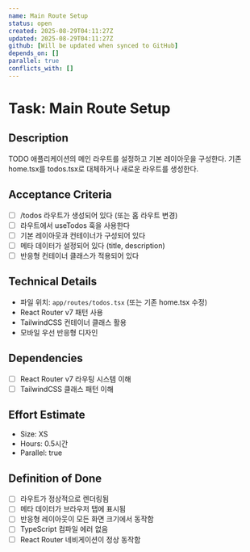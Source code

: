```yaml
---
name: Main Route Setup
status: open
created: 2025-08-29T04:11:27Z
updated: 2025-08-29T04:11:27Z
github: [Will be updated when synced to GitHub]
depends_on: []
parallel: true
conflicts_with: []
---
```


# Task: Main Route Setup

## Description
TODO 애플리케이션의 메인 라우트를 설정하고 기본 레이아웃을 구성한다. 기존 home.tsx를 todos.tsx로 대체하거나 새로운 라우트를 생성한다.

## Acceptance Criteria
- [ ] /todos 라우트가 생성되어 있다 (또는 홈 라우트 변경)
- [ ] 라우트에서 useTodos 훅을 사용한다
- [ ] 기본 레이아웃과 컨테이너가 구성되어 있다
- [ ] 메타 데이터가 설정되어 있다 (title, description)
- [ ] 반응형 컨테이너 클래스가 적용되어 있다

## Technical Details
- 파일 위치: `app/routes/todos.tsx` (또는 기존 home.tsx 수정)
- React Router v7 패턴 사용
- TailwindCSS 컨테이너 클래스 활용
- 모바일 우선 반응형 디자인

## Dependencies
- [ ] React Router v7 라우팅 시스템 이해
- [ ] TailwindCSS 클래스 패턴 이해

## Effort Estimate
- Size: XS
- Hours: 0.5시간
- Parallel: true

## Definition of Done
- [ ] 라우트가 정상적으로 렌더링됨
- [ ] 메타 데이터가 브라우저 탭에 표시됨
- [ ] 반응형 레이아웃이 모든 화면 크기에서 동작함
- [ ] TypeScript 컴파일 에러 없음
- [ ] React Router 네비게이션이 정상 동작함